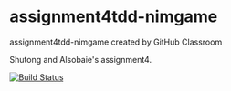 # assignment4tdd-nimgame
assignment4tdd-nimgame created by GitHub Classroom

Shutong and Alsobaie's assignment4.

[![Build Status](https://travis-ci.com/cmput402-w19/assignment4tdd-nimgame.svg?branch=basicBoard)](https://travis-ci.com/cmput402-w19/assignment4tdd-nimgame)